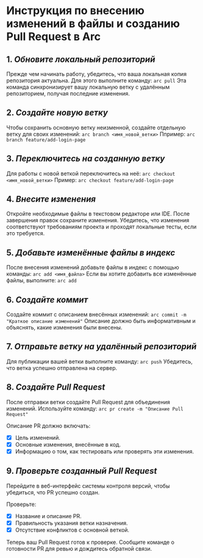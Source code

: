 # Инструкция по внесению изменений в файлы и созданию Pull Request в Arc


## 1. ***Обновите локальный репозиторий***

Прежде чем начинать работу, убедитесь, что ваша локальная копия репозитория актуальна. Для этого выполните команду:
`arc pull`
Эта команда синхронизирует вашу локальную ветку с удалённым репозиторием, получая последние изменения.

## 2. ***Создайте новую ветку***

Чтобы сохранить основную ветку неизменной, создайте отдельную ветку для своих изменений:
`arc branch <имя_новой_ветки>`
Ппример:
`arc branch feature/add-login-page`

## 3. ***Переключитесь на созданную ветку***

Для работы с новой веткой переключитесь на неё:
`arc checkout <имя_новой_ветки>`
Пример:
`arc checkout feature/add-login-page`

## 4. ***Внесите изменения***

Откройте необходимые файлы в текстовом редакторе или IDE. После завершения правок сохраните изменения. Убедитесь, что изменения соответствуют требованиям проекта и проходят локальные тесты, если это требуется.

## 5. ***Добавьте изменённые файлы в индекс***

После внесения изменений добавьте файлы в индекс с помощью команды:
`arc add <имя_файла>`
Если вы хотите добавить все изменённые файлы, выполните:
`arc add`

## 6. ***Создайте коммит***

Создайте коммит с описанием внесённых изменений:
`arc commit -m "Краткое описание изменений"`
Описание должно быть информативным и объяснять, какие изменения были внесены.

## 7. ***Отправьте ветку на удалённый репозиторий***

Для публикации вашей ветки выполните команду:
`arc push`
Убедитесь, что ветка успешно отправлена на сервер.

## 8. ***Создайте Pull Request***

После отправки ветки создайте Pull Request для объединения изменений. Используйте команду:
`arc pr create -m "Описание Pull Request"`

Описание PR должно включать:
- [x] Цель изменений.
- [x] Основные изменения, внесённые в код.
- [x] Информацию о том, как тестировать или проверять эти изменения.

## 9. ***Проверьте созданный Pull Request***

Перейдите в веб-интерфейс системы контроля версий, чтобы убедиться, что PR успешно создан. 

Проверьте:
- [x] Название и описание PR.
- [x] Правильность указания ветки назначения.
- [x] Отсутствие конфликтов с основной веткой.

Теперь ваш Pull Request готов к проверке. Сообщите команде о готовности PR для ревью и дождитесь обратной связи.

